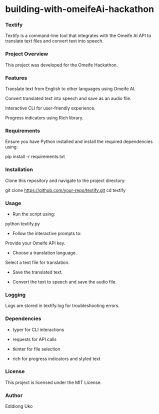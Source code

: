 # building-with-omeifeAi-hackathon

### Textify

Textify is a command-line tool that integrates with the Omeife AI API to translate text files and convert text into speech.

### Project Overview

This project was developed for the Omeife Hackathon.

### Features

Translate text from English to other languages using Omeife AI.
 
Convert translated text into speech and save as an audio file.

Interactive CLI for user-friendly experience.

Progress indicators using Rich library.

### Requirements

Ensure you have Python installed and install the required dependencies using:

pip install -r requirements.txt

### Installation

Clone this repository and navigate to the project directory:

git clone https://github.com/your-repo/textify.git
cd textify

### Usage

- Run the script using:

python textify.py

- Follow the interactive prompts to:

Provide your Omeife API key.

- Choose a translation language.

Select a text file for translation.

- Save the translated text.

- Convert the text to speech and save the audio file.

### Logging

Logs are stored in textify.log for troubleshooting errors.

### Dependencies

- typer for CLI interactions

- requests for API calls

- tkinter for file selection

- rich for progress indicators and styled text

### License

This project is licensed under the MIT License.

### Author

Edidiong Uko


